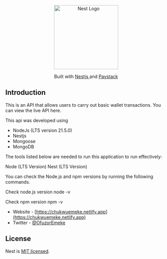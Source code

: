 <p align="center">
  <a href="http://nestjs.com/" target="blank"><img src="https://nestjs.com/img/logo-small.svg" width="200" alt="Nest Logo" /></a>
</p>

[circleci-image]: https://img.shields.io/circleci/build/github/nestjs/nest/master?token=abc123def456
[circleci-url]: https://circleci.com/gh/nestjs/nest

  <p align="center">Built with <a href="http://nestjs.com" target="_blank">Nestjs </a>and  <a href="http://paystack.com" target="_blank">Paystack</a></p>

   

## Introduction
This is an API that allows users to carry out basic wallet transactions. You can view the live API here.

This api was developed using

* NodeJs (LTS version 21.5.0)
* Nestjs
* Mongoose 
* MongoDB

The tools listed below are needed to run this application to run effectively:

Node (LTS Version)
Nest (LTS Version)

You can check the Node.js and npm versions by running the following commands.

Check node.js version
node -v

Check npm version
npm -v

- Website - [https://chukwuemeke.netlify.app](https://chukwuemeke.netlify.app)
- Twitter - [@OfuzorEmeke](https://twitter.com/OfuzorEmeke)

## License

Nest is [MIT licensed](LICENSE).
